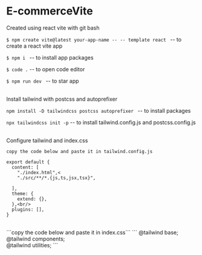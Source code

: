 # E-commerceVite

Created using react vite with git bash<br/>

```$ npm create vite@latest your-app-name -- -- template react ```
-- to create a react vite app<br/>

```$ npm i ```
-- to install app packages<br/>

```$ code .```
-- to open code editor<br/>

```$ npm run dev ```
-- to star app<br/>

<br/>
Install tailwind with postcss and autoprefixer <br/>

```npm install -D tailwindcss postcss autoprefixer ```
-- to install packages<br/>

```npx tailwindcss init -p```
-- to install tailwind.config.js and postcss.config.js<br/>

<br/>
Configure tailwind and index.css<br/>

```copy the code below and paste it in tailwind.config.js```
```/** @type {import('tailwindcss').Config} *
export default {
  content: [
    "./index.html",<
    "./src/**/*.{js,ts,jsx,tsx}",
    
  ],
  theme: {
    extend: {},
  },<br/>
  plugins: [],
}
```
<br/>
```copy the code below and paste it in index.css```
```
@tailwind base; <br/>
@tailwind components;<br/>
@tailwind utilities;
```


